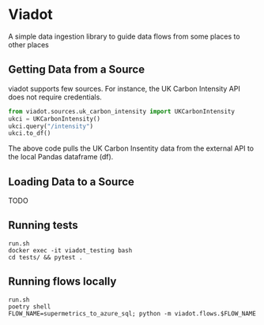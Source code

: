 # Viadot
A simple data ingestion library to guide data flows from some places to other places

## Getting Data from a Source

viadot supports few sources. For instance, the UK Carbon Intensity API does not require credentials.

```python
from viadot.sources.uk_carbon_intensity import UKCarbonIntensity
ukci = UKCarbonIntensity()
ukci.query("/intensity")
ukci.to_df()
```

The above code pulls the UK Carbon Insentity data from the external API to the local Pandas dataframe (df).

## Loading Data to a Source

TODO

## Running tests
```
run.sh
docker exec -it viadot_testing bash
cd tests/ && pytest .
```

## Running flows locally
```
run.sh
poetry shell
FLOW_NAME=supermetrics_to_azure_sql; python -m viadot.flows.$FLOW_NAME
```